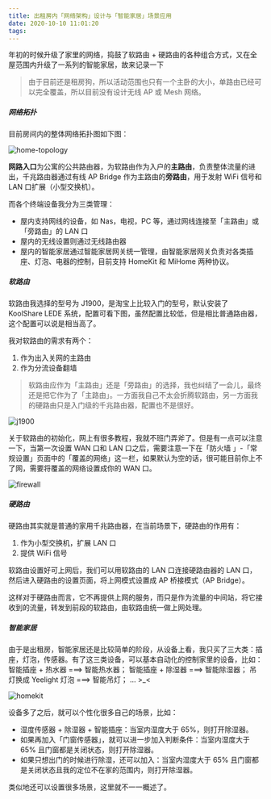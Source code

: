 ```yaml
---
title: 出租房内「网络架构」设计与「智能家居」场景应用
date: 2020-10-10 11:01:20
tags:
---
```


年初的时候升级了家里的网络，捣鼓了软路由 + 硬路由的各种组合方式，又在全屋范围内升级了一系列的智能家居，故来记录一下

> 由于目前还是租房狗，所以活动范围也只有一个主卧的大小，单路由已经可以完全覆盖，所以目前没有设计无线 AP 或 Mesh 网络。

##### 网络拓扑
目前房间内的整体网络拓扑图如下图：

![home-topology](https://timeline229-image.oss-cn-hangzhou.aliyuncs.com/meshworkarch-aihome-in-rentalhome/home-topology.png)

<!--more-->

**网路入口**为公寓的公共路由器，为软路由作为入户的**主路由**，负责整体流量的进出，千兆路由器通过有线 AP Bridge 作为主路由的**旁路由**，用于发射 WiFi 信号和 LAN 口扩展（小型交换机）。

而各个终端设备我分为三类管理：

- 屋内支持网线的设备，如 Nas，电视，PC 等，通过网线连接至「主路由」或「旁路由」的 LAN 口
- 屋内的无线设置则通过无线路由器
- 屋内的智能家居通过智能家居网关统一管理，由智能家居网关负责对各类插座、灯泡、电器的控制，目前支持 HomeKit 和 MiHome 两种协议。

##### 软路由
软路由我选择的型号为 J1900，是淘宝上比较入门的型号，默认安装了 KoolShare LEDE 系统，配置可看下图，虽然配置比较低，但是相比普通路由器，这个配置可以说是相当高了。

我对软路由的需求有两个：
1. 作为出入关网的主路由
2. 作为分流设备翻墙

> 软路由应作为「主路由」还是「旁路由」的选择，我也纠结了一会儿，最终还是把它作为了「主路由」。一方面我自己不太会折腾软路由，另一方面我的硬路由只是入门级的千兆路由器，配置也不是很好。

![j1900](https://timeline229-image.oss-cn-hangzhou.aliyuncs.com/meshworkarch-aihome-in-rentalhome/j1900.png)

关于软路由的初始化，网上有很多教程，我就不班门弄斧了。但是有一点可以注意一下，当第一次设置 WAN 口和 LAN 口之后，需要注意一下在「防火墙 」-「常规设置」页面中的「覆盖的网络」这一栏，如果默认为空的话，很可能目前你上不了网，需要将覆盖的网络设置成你的 WAN 口。

![firewall](https://timeline229-image.oss-cn-hangzhou.aliyuncs.com/meshworkarch-aihome-in-rentalhome/firewall-openwrt.png)

##### 硬路由
硬路由其实就是普通的家用千兆路由器，在当前场景下，硬路由的作用有：
1. 作为小型交换机，扩展 LAN 口
2. 提供 WiFi 信号

软路由设置好可上网后，我们可以用软路由的 LAN 口连接硬路由器的 LAN 口，然后进入硬路由的设置页面，将上网模式设置成 AP 桥接模式（AP Bridge）。

这样对于硬路由而言，它不再提供上网的服务，而只是作为流量的中间站，将它接收到的流量，转发到前段的软路由，由软路由统一做上网处理。

##### 智能家居
由于是出租房，智能家居还是比较简单的阶段，从设备上看，我只买了三大类：插座，灯泡，传感器。有了这三类设备，可以基本自动化的控制家里的设备，比如：
智能插座 + 热水器 ===> 智能热水器；
智能插座 + 除湿器 ===> 智能除湿器；
吊灯换成 Yeelight 灯泡 ===> 智能吊灯；
… >_<

![homekit](https://timeline229-image.oss-cn-hangzhou.aliyuncs.com/meshworkarch-aihome-in-rentalhome/homekit-aihome-1.png)

设备多了之后，就可以个性化很多自己的场景，比如：

- 湿度传感器 + 除湿器 + 智能插座：当室内湿度大于 65%，则打开除湿器。
- 如果再加入「门窗传感器」，就可以进一步加入判断条件：当室内湿度大于 65% 且门窗都是关闭状态，则打开除湿器。
- 如果只想出门的时候进行除湿，还可以加入：当室内湿度大于 65% 且门窗都是关闭状态且我的定位不在家的范围内，则打开除湿器。

类似地还可以设置很多场景，这里就不一一概述了。


